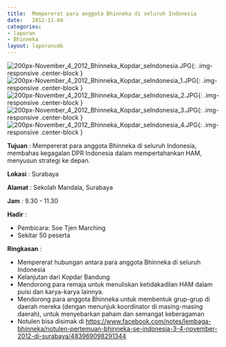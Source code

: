 ```yaml
---	
title: 	Mempererat para anggota Bhinneka di seluruh Indonesia
date: 	2012-11-04
categories:	
- laporan	
- Bhinneka	
layout: laporancmb	
---	
```

	
![200px-November_4_2012_Bhinneka_Kopdar_seIndonesia.JPG](/uploads/200px-November_4_2012_Bhinneka_Kopdar_seIndonesia.JPG){: .img-responsive .center-block }	
![200px-November_4_2012_Bhinneka_Kopdar_seIndonesia_1.JPG](/uploads/200px-November_4_2012_Bhinneka_Kopdar_seIndonesia_1.JPG){: .img-responsive .center-block }
![200px-November_4_2012_Bhinneka_Kopdar_seIndonesia_2.JPG](/uploads/200px-November_4_2012_Bhinneka_Kopdar_seIndonesia_2.JPG){: .img-responsive .center-block }
![200px-November_4_2012_Bhinneka_Kopdar_seIndonesia_3.JPG](/uploads/200px-November_4_2012_Bhinneka_Kopdar_seIndonesia_3.JPG){: .img-responsive .center-block }
![200px-November_4_2012_Bhinneka_Kopdar_seIndonesia_4.JPG](/uploads/200px-November_4_2012_Bhinneka_Kopdar_seIndonesia_4.JPG){: .img-responsive .center-block }
	
**Tujuan** :	Mempererat para anggota Bhinneka di seluruh Indonesia, membahas kegagalan DPR Indonesia dalam mempertahankan HAM, menyusun strategi ke depan.
	
**Lokasi** :	Surabaya
	
**Alamat** : 	Sekolah Mandala, Surabaya
	
**Jam** :	9.30 - 11.30
	
**Hadir** :	
*	Pembicara: Soe Tjen Marching
*	Sekitar 50 peserta

**Ringkasan** :	
*	Mempererat hubungan antara para anggota Bhinneka di seluruh Indonesia
*	Kelanjutan dari Kopdar Bandung
*	Mendorong para remaja untuk menuliskan ketidakadilan HAM dalam puisi dan karya-karya lainnya.
*	Mendorong para anggota Bhinneka untuk membentuk grup-grup di daerah mereka (dengan menunjuk koordinator di masing-masing daerah), untuk menyebarkan paham dan semangat keberagaman
*	Notulen bisa disimak di https://www.facebook.com/notes/lembaga-bhinneka/notulen-pertemuan-bhinneka-se-indonesia-3-4-november-2012-di-surabaya/483969098291344
